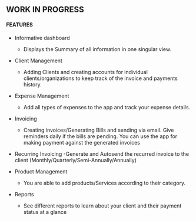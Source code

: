 ## WORK IN PROGRESS

#### FEATURES

- Informative dashboard
    - Displays the Summary of all information in one singular view.

- Client Management
    - Adding Clients and creating accounts for individual clients/organizations to keep track of the invoice and payments history.

- Expense Management
    - Add all types of expenses to the app and track your expense details.

- Invoicing
    - Creating invoices/Generating Bills and sending via email. Give reminders daily if the bills are pending. You can use the app for making payment against the generated invoices

- Recurring Invoicing
    -Generate and Autosend the recurred invoice to the client (Monthly/Quarterly/Semi-Annually/Annually)

- Product Management
    - You are able to add products/Services according to their category.

- Reports
    - See different reports to learn about your client and their payment status at a glance